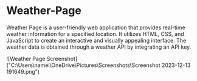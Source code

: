 # Weather-Page
Weather Page is a user-friendly web application that provides real-time weather information for a specified location. It utilizes HTML, CSS, and JavaScript to create an interactive and visually appealing interface. The weather data is obtained through a weather API by integrating an API key.

![Weather Page Screenshot]("C:\Users\namei\OneDrive\Pictures\Screenshots\Screenshot 2023-12-13 191649.png")

